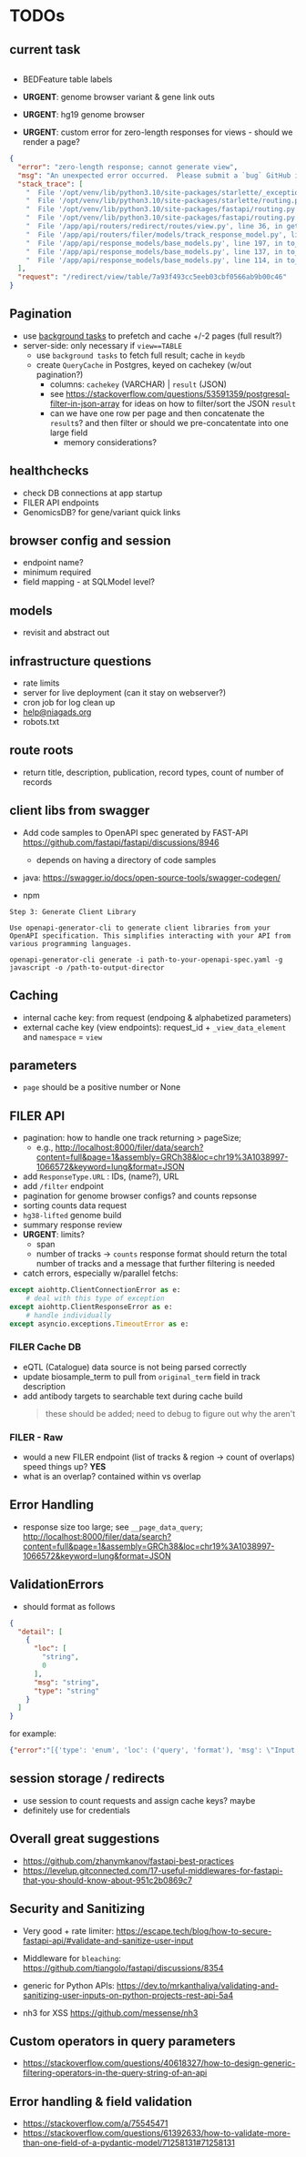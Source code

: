 # TODOs

## current task

```log
```

* BEDFeature table labels

* **URGENT**: genome browser variant & gene link outs
* **URGENT**: hg19 genome browser

* **URGENT**: custom error for zero-length responses for views - should we render a page?

```json
{
  "error": "zero-length response; cannot generate view",
  "msg": "An unexpected error occurred.  Please submit a `bug` GitHub issue containing this full error response at: https://github.com/NIAGADS/niagads-api/issues",
  "stack_trace": [
    "  File '/opt/venv/lib/python3.10/site-packages/starlette/_exception_handler.py', line 42, in wrapped_app    await app(scope, receive, sender)",
    "  File '/opt/venv/lib/python3.10/site-packages/starlette/routing.py', line 73, in app    response = await f(request)",
    "  File '/opt/venv/lib/python3.10/site-packages/fastapi/routing.py', line 301, in app    raw_response = await run_endpoint_function(",
    "  File '/opt/venv/lib/python3.10/site-packages/fastapi/routing.py', line 212, in run_endpoint_function    return await dependant.call(**values)",
    "  File '/app/api/routers/redirect/routes/view.py', line 36, in get_table_view    response = originatingResponse.to_view(ResponseFormat.TABLE, id=cacheKey)",
    "  File '/app/api/routers/filer/models/track_response_model.py', line 129, in to_view    return super().to_view(view, **kwargs)",
    "  File '/app/api/response_models/base_models.py', line 197, in to_view    return super().to_view(view, **kwargs)",
    "  File '/app/api/response_models/base_models.py', line 137, in to_view    return super().to_view(view, **kwargs)",
    "  File '/app/api/response_models/base_models.py', line 114, in to_view    raise RuntimeError('zero-length response; cannot generate view')"
  ],
  "request": "/redirect/view/table/7a93f493cc5eeb03cbf0566ab9b00c46"
}
```

## Pagination

* use [background tasks](https://fastapi.tiangolo.com/tutorial/background-tasks/) to prefetch and cache +/-2 pages (full result?)
* server-side: only necessary if `view==TABLE` 
  * use `background tasks` to fetch full result; cache in `keydb` 
  * create `QueryCache` in Postgres, keyed on cachekey (w/out pagination?)
    * columns: `cachekey` (VARCHAR) | `result` (JSON)
    * see <https://stackoverflow.com/questions/53591359/postgresql-filter-in-json-array> for ideas on how to filter/sort the JSON `result`
    * can we have one row per page and then concatenate the `result`s? and then filter or should we pre-concatentate into one large field
      * memory considerations?
      
## healthchecks

* check DB connections at app startup
* FILER API endpoints
* GenomicsDB? for gene/variant quick links

## browser config and session

* endpoint name?
* minimum required
* field mapping - at SQLModel level?

## models

* revisit and abstract out

## infrastructure questions

* rate limits
* server for live deployment (can it stay on webserver?)
* cron job for log clean up
* help@niagads.org
* robots.txt

## route roots

* return title, description, publication, record types, count of number of records

## client libs from swagger

* Add code samples to OpenAPI spec generated by FAST-API <https://github.com/fastapi/fastapi/discussions/8946>
  * depends on having a directory of code samples

* java: <https://swagger.io/docs/open-source-tools/swagger-codegen/>
* npm

```text
Step 3: Generate Client Library

Use openapi-generator-cli to generate client libraries from your OpenAPI specification. This simplifies interacting with your API from various programming languages.

openapi-generator-cli generate -i path-to-your-openapi-spec.yaml -g javascript -o /path-to-output-director
```

## Caching

* internal cache key: from request (endpoing & alphabetized parameters)
* external cache key (view endpoints): request_id + `_view_data_element` and `namespace` = `view`

## parameters

* `page` should be a positive number or None

## FILER API

* pagination: how to handle one track returning > pageSize; 
  * e.g., <http://localhost:8000/filer/data/search?content=full&page=1&assembly=GRCh38&loc=chr19%3A1038997-1066572&keyword=lung&format=JSON>
* add `ResponseType.URL` : IDs, (name?), URL
* add `/filter` endpoint
* pagination for genome browser configs? and counts repsonse
* sorting counts data request
* `hg38-lifted` genome build
* summary response review
* **URGENT**: limits?
  * span
  * number of tracks -> `counts` response format should return the total number of tracks and a message that further filtering is needed
* catch errors, especially w/parallel fetchs:
```python
except aiohttp.ClientConnectionError as e:
    # deal with this type of exception
except aiohttp.ClientResponseError as e:
    # handle individually
except asyncio.exceptions.TimeoutError as e:
```

### FILER Cache DB

* eQTL (Catalogue) data source is not being parsed correctly
* update biosample_term to pull from `original_term` field in track description
* add antibody targets to searchable text during cache build
  > these should be added; need to debug to figure out why the aren't

### FILER - Raw

* would a new FILER endpoint (list of tracks & region -> count of overlaps) speed things up? **YES**
* what is an overlap? contained within vs overlap

## Error Handling

* response size too large; see `__page_data_query`; <http://localhost:8000/filer/data/search?content=full&page=1&assembly=GRCh38&loc=chr19%3A1038997-1066572&keyword=lung&format=JSON>

## ValidationErrors

* should format as follows

```json
{
  "detail": [
    {
      "loc": [
        "string",
        0
      ],
      "msg": "string",
      "type": "string"
    }
  ]
}
```

for example:

```json
{"error":"[{'type': 'enum', 'loc': ('query', 'format'), 'msg': \"Input should be 'json' or 'table'\", 'input': 'bob', 'ctx': {'expected': \"'json' or 'table'\"}}]","msg":"Invalid parameter value"}
```


## session storage / redirects

* use session to count requests and assign cache keys? maybe
* definitely use for credentials

## Overall great suggestions

* <https://github.com/zhanymkanov/fastapi-best-practices>
* <https://levelup.gitconnected.com/17-useful-middlewares-for-fastapi-that-you-should-know-about-951c2b0869c7>

## Security and Sanitizing

* Very good + rate limiter: <https://escape.tech/blog/how-to-secure-fastapi-api/#validate-and-sanitize-user-input>
* Middleware for `bleaching`: <https://github.com/tiangolo/fastapi/discussions/8354>
* generic for Python APIs: <https://dev.to/mrkanthaliya/validating-and-sanitizing-user-inputs-on-python-projects-rest-api-5a4>

* nh3 for XSS <https://github.com/messense/nh3>

## Custom operators in query parameters

* <https://stackoverflow.com/questions/40618327/how-to-design-generic-filtering-operators-in-the-query-string-of-an-api>

## Error handling & field validation

* <https://stackoverflow.com/a/75545471>
* <https://stackoverflow.com/questions/61392633/how-to-validate-more-than-one-field-of-a-pydantic-model/71258131#71258131>
